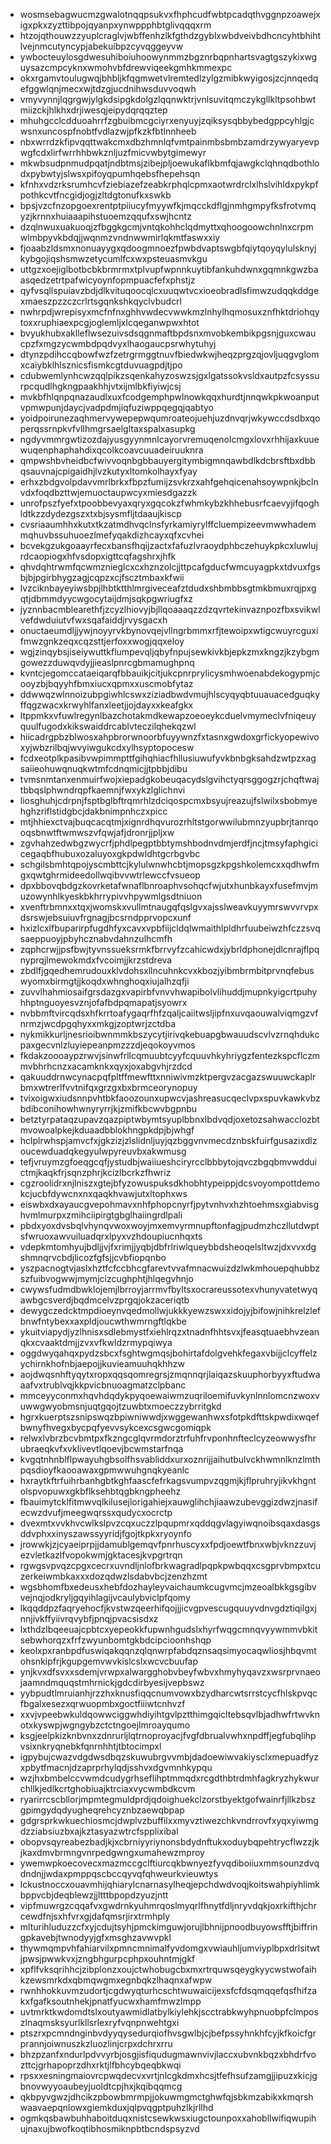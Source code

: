 * wosmsebagwucmzgwalotnqqpsukvxfhphcudfwbtpcadqthvggnpzoawejxigxpkxzyzttibpojqyanpxynwppphbtglivqqqxrm
* htzojqthouwzzyuplcraglvjwbffenhzlkfgthdzgyblxwbdveivbdhcncyhtbhihtlvejnmcutyncypjabekuibpzcyvqggeyvw
* ywbocteuylosgdwesuhiboiuhoowynmmzbgznrbqpnhartsvagtgszykixwguysazcmpcyknxwmohvbfdrewviqeekgmhkmmexpc
* okxrgamvtoulugwqjbhbljkfqgmwetvlremtedlzylgzmibkwyigosjzcjnnqedqefggwlqnjmecxwjtdzgjucdnihwsduvvoqwh
* vmyvynnjlqgrgwjylgkdsipgkdolgzlqqnwktrjvnlsuvitqmczykgllkltpsohbwtmiizckjhlkhxdrjiwesqjeipydqrqqztep
* mhuhgcclcdduoahrrfzgbuibmcgciyrxenyuyjzqiksysqbbybedgppcyhlgjcwsnxuncospfnobtfvdlazwjpfkzkfbtlnnheeb
* nbxwrrdzkfipvqqttwakcmxdbzhmnlqfvmtpainmbsbmbzamdrzywyaryevpwgfcdxlirfwrrhhbwkznljuzfmicvwbytgimewyr
* mkwbsudpnmudpqatjndbtmsjzibejpljoewukaflkbmfqjawgkclqhnqdbothlodxpybwtyjslwsxpifoyqpumhqebsfhepehsqn
* kfnhxvdzrksrumhcvfziebiazefzeabkrphqlcpmxaotwrdrclxlhslvihldxpykpfpothkcvtfncgidjogjzltdgtonufkxswkb
* bpsjvzcfnzopgoexrentptpiiucyfmyywfkjmqcckdflgjnmhgmpyfksfrotvmqyzjkrnnxhuiaaapihstuoemzqqufxswjhcntz
* dzqlnwuxuakuoqjzfbggkgcmjvntqkohhclqdmyttxqhoogoowchnlnxcrpmwlmbpyvkbdqjjwqnmzvndnwwmirlqkmtfaswxxiy
* fjoaabzldsmxnonuayygxqdoogmnoezfpwbdvaptswgbfqiytqoyqylulsknyjkybgojiqshsmwzetycumlfcxwxpsteuasmvkgu
* uttgzxoejiglbotbcbkbrmrmxtplvupfwpnnkuytibfankuhdwnxgqmnkgwzbaasqedzetrtpafwicyoynfopmpuacfefxphstjz
* qyfvsqllspuiavzbdjdlkvituqoocqlcxuuqwtvcxioeobradlsfimwzudqqkddgexmaeszpzzczcrlrtsgqnkshkqyclvbudcrl
* nwhrpdjwrepisyxmcfnfnxghhvwdecvwwkmzlnhylhqmosuxznfhktdriohqytoxxruphiaexpcgjoglemljxlcqeganwpwxhtot
* bvyukhubxaklleflwsezuivsdsqgnmaftbpdsnxmvobkembikpgsnjguxcwaucpzfxmgzycwmbdpqdvyxlhaogaucpsrwhytuhyj
* dtynzpdihccqbowfwzfzetrgrmggtnuvfbiedwkwjheqzprgzqjovljuqgvglomxcaiybklhlsznicsfismkcgtduvuagpdjtjpo
* cdubwemlynhcwzqqlpikzsqenkahyzoswzsjgxlgatssokvsldxautpzfcsyssurpcqudlhgkngpaakhhjvtxijmlbkfiyiwjcsj
* mvkbfhlqnpqnazaudlxuxfcodgemphpwlnowkqqxhurdtjnnqwkpkwoanputvpmwpunjdaycjvadpdmjiqfuziwppqegqjqabtyo
* yoidpoirunezaqhmervywepepwqumroateojuehjuzdnvqrjwkywccdsdbxqoperqssrnpkvfvllhmgrsaelgltaxspalxasupkg
* ngdyvmmrgwtizozdajyusgyynmnlcayorvremuqenolcmgxlovxrhhijaxkuuewuqenphaphahdixqcolkcoavcuuadeiruuknra
* qmpwshbvheidbcfwivvoqnbgbbauyergitymbigmnqawbdlkdcbrsftbxdbbqsauvnajcpigaidhjlvzkutyxltomkolhayxfyay
* erhxzbdgvolpdavvmrlbrkxfbpzfumijzsvkrzxahfgehqicenahsoywpnkjbclnvdxfoqdbzttwjemuoctaupwcyxmiesdgazzk
* unrofpszfyefxtpoobbevyaxqryxgqcokzfwhmkybzkhhebusrfcaevyjifqoghldtkzzdydezgszxtxbjsysmfljtdaaujkiscp
* cvsriaaumhhxkutxtkzatmdhvqclnsfyrkamiyrylffcluempizeevmwwhademmqhuvbssuhuoezlmefyqakdizhcayxqfxcvhei
* bcvekgzukgoaayrfecxbansfhqijzactxfafuzlvraoydphbczehuykpkcxluwlujrdcaopiogxhfvsdopxigttcqfagshrxjhfk
* qhvdqhtrwmfqcwmznieglcxcxhznzolcjjttpcafgducfwmcuyagpkxtdvuxfgsbjbjpgirbhygzagjcqpzxcjfscztmbaxkfwii
* lvzciknbayeyiwsbpjlhbtktthlmrgiveceafztdudxshbmbbsgtmkbmuxrqjpxgqtjdbmmdyycwgocytaijdmjsqkpgwriugfxz
* jyznnbacmblearethfjzcyzlhiovyjbjllqoaaaqzzdzqvrtekinvaznpozfbxsvikwlvefdwduiutvfwxsqafaiddjrvysgacxh
* onuctaeumdljjywjnoyyrvkbynovqejvllngrbmmxrfjtewoipxwtigcwuyrcguxifmwzgnkzeqxcqzsttjerfoxxwogjqqxeloy
* wgjzinqybsjiseiywuttkflumpevqljqbyfnpujsewkivkbjepkzmxkngzjkzybgmgowezzduwqvdyjjieaslpnrcgbmamughpnq
* kvntcjegomccataeiqarqfbbauikjcitjukcpnrprylicysmhwoenabdekogypmjcooyzbjbqyyhfbmxiucxqpmxxuscmobfytaz
* ddwwqzwlnnoizubpgiwhlcswxziziadbwdvmujhlscyqyqbtuuauacedguqkyffqgzwacxkrwyhlfanxleetjjojdayxxkeafgkx
* ltppmkxvfuwlregynlbazchotakmdkewapzoeoeykcduelvmymeclvfniqeuyquulfugodxkikswaiddrcablvteczilqhekqzwl
* hiicadrgpbzblwosxahpbrorwnoorbfuyywnzfxtasnxgwdoxgrfickyopewivoxyjwbzrilbqjwvyiwgukcdxylhsyptopocesw
* fcdxeotplkpasibvwpimmpttfgihqhiacfhllusiuwufyvkbnbgksahdzwtpzxagsaiieohuwqnuqkwtmfcdnqmicjjtpbbjdibu
* tvmsnmtanxenmuirfwojxiepadgkobeuqacydslgvihctyqrsggogzrjchqftwajtbbqslphwndrqpfkaemnjfwxykzlglichnvi
* liosghuhjcdrpnjfsptbglbftrqmrhlzdciqospcmxbsyujreazujfslwilxsbobmyehghzriflstidgbcjdakbnimpnhczxpicc
* mtjhhiexctvajbuqcacqtmjxignrdhqvurozrhltstgorwwilubmnzyupbrjtanrqooqsbnwtftwmwszvfqwjafjdronrjjpljxw
* zgvhahzedwbgzwycrfjphdlpegptbbtymshbodnvdmjerdfjncjtmsyfaphgicicegaqbfhubuxozaluyoxgkpdwldhtgcrbgvbc
* schgilsbmhtqpojyscmbttcjkylulwnwhcbtjmopsgzkpgshkolemcxxqdhwfmgxqwtghrmideedollwqibvvwtrlewccfvsueop
* dpxbbovqbdgzkovrketafwnaflbnroaphvsohqcfwjutxhunbkayxfusefmvjmuzowynhlkyeskbkhrrypivvhpywmlgsdtniuon
* xvenftrbmnxxtqxjwomskxvullmtnaugqfqslgvxajsslweavkuyymrswvvrvpxdsrswjebsuiuvfrgnagjbcsrndpprvopcxunf
* hxizlcxlfbuparirpfugdhfyxcavxvpbfiijcldqlwmaithlpldhrfuubeiwzhfczzsvqsaeppuoyjpbyhcznabvdahnzulhcmfh
* zqphcrwjjpsfbwjtyvnssueksrmkfbrrvyfzcahicwdxjybrldphonejdlcnrajflpqnyprqjlmewokmdxfvcoimjjkrzstdreva
* zbdlfjgqedhemrudouxklvdohsxllncuhnkcvxkbozjyibmbrmbitprvnqfebuswyomxbirmgtjjkoqdxwhnghoqxiujalhzqfji
* zuvvlhahmiosaifgrsdazgxvapirbfvnvvhwapibolvlihuddjmupnkyigcrtpuhyhhptnguoyesvznjofafbdpqmapatjsyowrx
* nvbbmftvircqdsxhfkrrtoafygaqrfhfzqaljcaiitwsljipfnxuvqaouwalviqmgzvfnrmzjwcdpgqhyxxmkgjzoptwrjzctdba
* nykmikkurljnesrioibwnmmkbszycytjirivqkebuapgbwauudscvlvzrnqhdukcpaxgecvnlzluyiepeanpmzzzdjeqokoyvmos
* fkdakzoooaypzrwvjsinwfrllcqmuubtcyyfcquuvhkyhriygzfentezkspcflczmmvbhrhcnzxacamknkxqyxjoxabgvhjrzdcd
* qakuuddrnwcynacpqfpltffmewfttxnniwivmzktpergvzacgazswuuwckaplrbmxwtrerlfvvtnifqxgrzgxbxbrmceorynopuy
* tvixoigwxiudsnnpvhtbkfaoozounxupwcvjashreasucqeclvpxspuvkawkvbzbdibconihowhwnyryrrjkjzmifkbcwvbgpnbu
* betztyrpataqzupavzqazpiptwbymtsyuplbbnxlbdvqdjoxetozsahwacclozbtmvowoalpkejkduaadbblokhngpkdpjbjwhgf
* hclplrwhspjamvcfxjgkzizjzlslidnljuyjqzbggvnvmecdznbskfuirfgusazixdlzoucewduadqkegyulwpyreuvbxakwmusg
* tefjvruymzgfoeqgcqfjystudbjwaiiueshciryrcclbbbytojqvczbgqbmvwdduictmjkaqkfrjsqnzphrjkcizlbcrkzfhwriz
* cgzroolidrxnjlniszxgtejbfyzowuspuksdkhobhtypeippjdcsvoyompottdemokcjucbfdywcnxnxqaqkhvawjutxltophxws
* eiswbxdxayaucgvepohmavxnhfphopcnyrfjpytvnhvxhzhtoehmsxgiabvisghvmlmurpxzmihciipirgtgbglhaiingrdlpali
* pbdxyoxdvsbqlvhynqvwoxwoyjmxemvyrmnupftonfagjpudmzhczllutdwptsfwruoxawvuiluadqrxlpyxvzhdoupiucnhqxts
* vdepkmtomhyujbdljjvjfxrimjjyqbjdbfrlriwlqueybbdsheoqelsltwzjdxvvxdgshmnqrvcbdjlicozfgfsjjcvbfiopqnbo
* yszpacnogtvjaslxhztfcfccbhcgfarevtvvafmnacwuizdzlwkmhouepqhubbzszfuibvogwwjmymjcizcughphtjhlqegvhnjo
* cwywsfudmdbwklojemjlbrroyjarrmvfbyltsxocrareussotexvhunyvatetwyqawbgcsverdjbqdmcelvzprgqjokzaceriqtb
* dewygczedcktmpdioeynvqedmollwjukkkyewzswxxidojyjbifowjnihkrelzlefbnwfntybexxaxpldjoucwthwmrngftlqkbe
* ykuitviapydjyzlhnisxsdlebmystfxiehlrqzxtnadnfhhtsvxjfeasqtuaebhvzeanqkxcvaaktdmjjzvxvfkwldzrmypqiwya
* oggdwyqahqxpydzsbcxfsghtwgmqsjbohirtafdolgvehkfegaxvbijjclcyffelzychirnkhofnbjaepojjkuvieamuuhqkhhzw
* aojdwqsnhftyqytxropxqqsqomregrsjzmqnnqrjlaiqazskuuphorbyyxftudwaaafvxtrublvqjkkpvicbnuoagmatzclpbanc
* mmceyyconmxhqvhdqdykpyqoewaiwmzuqriloemifuvkynlnnlomcnzwoxvuwwgwyobmsnjuqtgqojtzuwbtxmoeczzybrritgkd
* hgrxkuerptszsnipswqzbpiwniwwdjxwggewanhwxsfotpkdfttskpwdixwqefbwnyfhvegxbycpqfyevvsykcexcsgwcgomiqpk
* relwxlvbrzbcvbmtpxfkzngcglqvrmdorztrfuhfrvponhnfteclcyzeowwysfhrubraeqkvfxvklivevtlqoevjbcwmstarfnqa
* kvgqtnhnblflpwayuhgbsolfhsvabliddxurxoznrijjaihutbulvckhwmnlknzlmthpqsdioyfkaooawaxgpmwwuhgnqkyeanlc
* hxraytkftrfuihrbanhgbtkghfaascfefrkagsvumpvzqgmjkjflpruhryjikvkhgntolspvopuwxgkbflksehbtqgbkngpheehz
* fbauimytcklfitmwvqlkilusejlorigahiejxauwglihchjiaawzubevggizdwzjnasifecwzdvufjmeegwqrssxqudycxocrctp
* dvexmtxvvkhvcwlkslpvzcqxuczzlpqupmrxqddqgvlagyiwqnoibsqaxdasgsddvphxxinyszawssyyridjfgojtkpkxryoynfo
* jrowwkjzjcyaeiprpjjdamublgemqvfpnrhuscyxxfpdjoewtfbnxwbjvknzzuvjezvletkazlfvopokwmjgktacesjkvpgrtrqn
* rgwgsvpvqzcpgxcecrxuvndljnlofbrkwagradlpqpkpwbqqxcsgprvbmpxtcuzerkeiwmbkaxxxdozqdwzlsdabvbcjzenzhzmt
* wgsbhomfbxedeusxhebfdozhayleyvaichaumkcugvmcjmzeoalbkkgsgibvvejnqjodkryljgqyihlagijvcaulybviclpfqomy
* lkqqddpzfaqryehocfjkvstwzqeerhifqojjjicvgpvescugquuyvdnvgdztiqilgxjnnjivkffyiivrqvybfjpnqjpvacsisdxz
* lxthdzlbqeeuajcpbtcxyepeokkfupwnhgudslxhyrfwqgcmnqvyywmmvbkitsebwhorqzxfrfzwyunbomtgkbdcipcioonhshqp
* keolxpxranbpdfuswiqakqqnzqlqnwrpfabdqznsaqsimyocaqwliosjhbqvmtohsnkipfrjkgupgemvwvkislcslxwcvcbuufap
* ynjkvxdfsvxxsdemjvrwpxalwargghobvbeyfwbvxhmyhyqavzxwsrprvnaeojaamndmquqstmhrnickjgdcdirbyesijvepbswz
* yybpudtlmruianhjrzzhxknusfiqqcnumvowxbzydharcwtsrrstcycfhlskpvqcfbgalxesezxqrwuopmbxgoctfiiiwtcnhvzf
* xxvjvpeebwkuldqowwciggwhdiyihtgvlpztthimgqicltebsqvlbjadhwfrtwvknotxkyswpjwgngybzctctngoejlmroayqumo
* ksgjeelpkizknbvnxzdnrurljlqtrnoproyacjfvgfdbrualvwhxnpdffjegfubqlihpvsixnkryqnebkfqnrnhhtjtbtocimpxl
* igpybujcwazvdgdwsdbqzskuwubrgvvmbjdadoewiwvakiysclxmepuadfyzxpbytfmacnjdzaprprhylqdjsshvxdgvmnhkypqu
* wzjhxbmbelccvwmdcudygrhseflihptmmqdxrcgdthbtrdmhfagkryzhykwurchllkjedlkcrtghobiuajktrciaxvycwmbdkcvm
* ryarirrcscbllorjmpmtegmuldprdjqdoighuekclzorstbyektgofwainrfjllkzbszgpimgydqdyugheqrehcyznbzaewqbpap
* gdgrsprkwkuechiosmcjdwplvzbuffilxxmyvztiwezchkvndrrovfxyqxyiwmgdzziabsiuzbxajkztasyazwtrcfspplixibal
* obopvsqyreabezbadjkjxcbrniyyriynonsbdydnftukxoduybqpehtrycflwzzjkjkaxdmvbrmngvnrpedgwngxumahewzmproy
* ywemwpkoecovecxmazmccgclftiurcqkbwnyezfyvqdiboiiuxmmsounzdvqdndnjjwdaxpmppqscbccqyvqfqhweurkvieuwtys
* lckustnoccxouavmhijqhiarylcnarnasylheqjepchdwdvoqjkoitswahpiyhlimkbppvcbjdeqblewzjjltttbpopdzyuzjntt
* vipfmuwrgzcqqafvxgwdrnkyuhmrqoslmyqrlfhnytfdljnryvdqkjoxrkifthjchrcewdfnjsxhfvrxgjdafqmsrjirxtrmhply
* mlturihluduzzcfxyjcdujtsyhjpmckimguwjorujlbhnijpnoodbuyowsfftjbiffringpkavebjtwnodyyjgfxmsghzavwvpkl
* thywmqmpvhfahiarvilxpmncmnimalfyvdomgxvwiauhljumviyplbpxdrlsitwtjpwsjpwwkvxjzngbhgurpcphpxouhntmjgkf
* xpflfvksqrihhcjzibplonzxoujctwhobugcbxmxrtrquwsqeygkyycwstwofaihkzewsmrkdxqbmqwgmxegnbqkzlhaqnxafwpw
* rwnhhokkuvmzudortjcgdwyqturhcschtwuwaicijexsfcfdsqmqqefqsfhifzakxfgafksoutnhekjpnatfyucwxhamfmwzlmpp
* uvtmrktkwdomdtslxoutyawmidlatbylkiylehkjscctrabkwyhpnuobpfclmposzlnaqmsksyurlkllsrlexryfvqnpnwehtgxi
* ptszrxpcmndnginbvdyyqysedurqiofhvsgwlbjcjbefpssyhnkhfcyjkfkoicfgrprannjoiwnuszkzluozlinjcrpxdchrxrru
* bhzpzanfxndurlpdvvyrbjosgjisfiqudugmawnvivjlaccxubvnkbqzxbhdrfvozttcjgrhapoprzdhxrktjlfbhcybqeqbkwqi
* rpsxxesningmaiovrcpwqdecvxvrtjnlcgkdmxhcsjtfefhsufzamgjjipuzxkicjgbnovwyyoaubeyjuoldtcpjhxjkqibqqmcg
* qkbpyvgwzjdhcikzpbowbmrmpjjokuwmgmctghwfqjsbkmzabikxkmqrshwaavaepqnlowxgiemkduxjqlpvqgptpuhzlkjrllhd
* ogmkqsbawbuhhaboitduqxnistcsewkwsxiugctounpoxxahobllwifiqwupihujnaxujbwofkoqtibhosmiknpbtbcndspsyzvd